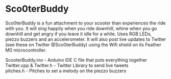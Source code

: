 # Sco0terBuddy

Sco0terBuddy is a fun attachment to your scooter than experiences the ride with you. 
It will sing happily when you ride downhill, whine when you go downhill and get angry if you leave it idle for a while.
Uses RGB LEDs, piezzo buzzers and an accelerometer.
It will also post live updates to Twitter (see these on Twitter @Sco0terBuddy) using the Wifi shield on its Feather M0 
microcontroller.

ScooterBuddy.ino - Arduino IDE C file that puts everything together  
Twitter.cpp & Twitter.h	- Twitter Library to send live tweets  
pitches.h - Pitches to set a melody on the piezzo buzzers  
